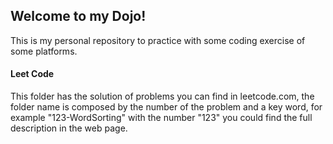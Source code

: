 ## Welcome to my Dojo!

This is my personal repository to practice with some coding exercise of some platforms.

#### Leet Code
This folder has the solution of problems you can find in leetcode.com, the folder name is composed by the number of the problem and a key word, for example "123-WordSorting" with the number "123" you could find the full description in the web page.
